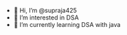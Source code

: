 - 👋 Hi, I’m @supraja425
- 👀 I’m interested in DSA
- 🌱 I’m currently learning DSA with java


<!---
supraja425/supraja425 is a ✨ special ✨ repository because its `README.md` (this file) appears on your GitHub profile.
You can click the Preview link to take a look at your changes.
--->
